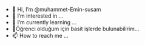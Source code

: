 - 👋 Hi, I’m @muhammet-Emin-susam
- 👀 I’m interested in ...
- 🌱 I’m currently learning ...
- 💞️Öğrenci olduğum için  basit işlerde bulunabilirim...
- 📫 How to reach me ...

<!---
muhammet-Emin-susam/muhammet-Emin-susam is a ✨ special ✨ repository because its `README.md` (this file) appears on your GitHub profile.
You can click the Preview link to take a look at your changes.
--->
